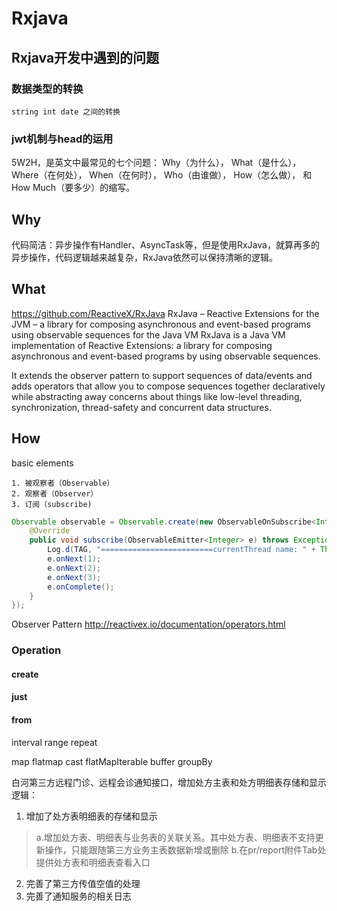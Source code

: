 # Rxjava

## Rxjava开发中遇到的问题

### 数据类型的转换

```text
string int date 之间的转换
```

### jwt机制与head的运用

5W2H，是英文中最常见的七个问题：
Why（为什么），
What（是什么），
Where（在何处），
When（在何时），
Who（由谁做），
How（怎么做），
和How Much（要多少）的缩写。

## Why
代码简洁：异步操作有Handler、AsyncTask等，但是使用RxJava，就算再多的异步操作，代码逻辑越来越复杂，RxJava依然可以保持清晰的逻辑。
## What
https://github.com/ReactiveX/RxJava
RxJava – Reactive Extensions for the JVM – a library for composing asynchronous and event-based programs using observable sequences for the Java VM
RxJava is a Java VM implementation of Reactive Extensions: a library for composing asynchronous and event-based programs by using observable sequences.

It extends the observer pattern to support sequences of data/events and adds operators that allow you to compose sequences together declaratively while abstracting away concerns about things like low-level threading, synchronization, thread-safety and concurrent data structures.
## How

basic elements
```
1. 被观察者（Observable）
2. 观察者（Observer）
3. 订阅（subscribe)
```

``` java
Observable observable = Observable.create(new ObservableOnSubscribe<Integer>() {
    @Override
    public void subscribe(ObservableEmitter<Integer> e) throws Exception {
        Log.d(TAG, "=========================currentThread name: " + Thread.currentThread().getName());
        e.onNext(1);
        e.onNext(2);
        e.onNext(3);
        e.onComplete();
    }
});
```


Observer Pattern
http://reactivex.io/documentation/operators.html
### Operation 

#### create

#### just

#### from


interval
range
repeat


map
flatmap
cast
flatMapIterable
buffer
groupBy

白河第三方远程门诊、远程会诊通知接口，增加处方主表和处方明细表存储和显示逻辑：
1. 增加了处方表明细表的存储和显示
> a.增加处方表、明细表与业务表的关联关系。其中处方表、明细表不支持更新操作，只能跟随第三方业务主表数据新增或删除
> b.在pr/report附件Tab处提供处方表和明细表查看入口
2. 完善了第三方传值空值的处理
3. 完善了通知服务的相关日志


